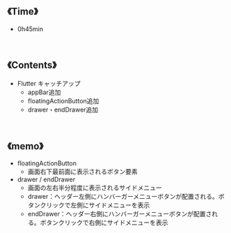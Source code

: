 ## 《Time》
- 0h45min

<br>

## 《Contents》
- Flutter キャッチアップ
  - appBar追加
  - floatingActionButton追加
  - drawer・endDrawer追加

<br>

## 《memo》
- floatingActionButton
  - 画面右下最前面に表示されるボタン要素
- drawer / endDrawer
  - 画面の左右半分程度に表示されるサイドメニュー
  - drawer：ヘッダー左側にハンバーガーメニューボタンが配置される。ボタンクリックで左側にサイドメニューを表示
  - endDrawer：ヘッダー右側にハンバーガーメニューボタンが配置される。ボタンクリックで右側にサイドメニューを表示
